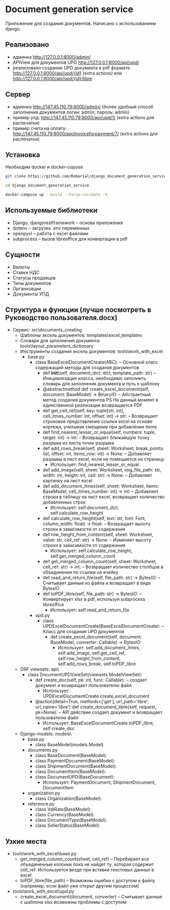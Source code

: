 # Document generation service
Приложение для создания документов. Написано с использованием django.

## Реализовано
 - админка http://127.0.0.1:8000/admin/
 - APIView для документов UPD http://127.0.0.1:8000/api/upd/
 - реализовано создание UPD документа в pdf формате http://127.0.0.1:8000/api/upd/{id} (extra actions) или http://127.0.0.1:8000/api/upd/{id}/libre

## Сервер
 - админка http://147.45.110.79:8000/admin/ (более удобный способ заполнения документов логин: admin; пароль: admin) 
 - пример упд: http://147.45.110.79:8000/api/upd/1/ (extra actions для распечатки)
 - пример счета на оплату: http://147.45.110.79:8000/api/invoiceforpayment/7/ (extra actions для распечатки)


## Установка
Необходим docker и docker-copose

``` bash
git clone https://github.com/Rebarial/django_document_generation_service

cd django_document_generation_service

docker-compose up --build --force-recreate -d
```
## Используемые библиотеки

 - Django, djangorestframework – основа приложения
 - dotenv – загрузка .env переменных
 - openpyxl – работа с excel файлами
 - subprocess – вызов libreoffice для конвертации в pdf

## Сущности
 - Валюты
 - Ставки НДС
 - Статусы продавцов
 - Типы документов
 - Организации
 - Документы УПД

## Структура и функции (лучше посмотреть в Руководство пользователя.docx)
 - Сервиc: src\documents_creating
   - Шаблоны эксель документов: templates\excel_templates
   - Словари для заполнения документа: tools\layout_parameters_dictionary
   - Инструменты создания эксель документов: tools\work_with_excel
      - base.py
        - class BaseExcelDocumentCreate(ABC): – Основной класс содержащий методы для создания документов
          - def __init__(self, document_dict: dict, template_path: str) – Инициализация класса, необходимо заполнить словарь для заполнения документа и путь к шаблону
          - @abstractmethod def create_excel_document(self, document: BaseModel) -> BinaryIO: – Абстрактный метод создания документов PS На данный момент в единственной реализации возвращается PDF
          - def get_cell_ref(self, key: tuple[str, int], cell_itmes_number: int, offset: int) -> str: – Возвращает строковое представление ссылки excel на основе кортежа, учитывая смещение при добавлении items
          - def find_nearest_lesser_or_equal(self, numbers: tuple, target: int) -> int: – Возвращает ближайшую точку разрыва из листа точек разрыва
          - def add_rows_break(self, sheet: Worksheet, break_points: list, offset: int, items_row: int) -> None: – Добавляет разрывы в лист excel, если не помещается на страницу
            - Использует: find_nearest_lesser_or_equal
          - def add_image(self, sheet: Worksheet, img_file_path: str, width: int, height: int, cell: str) -> None: – Добавляет картинку на лист excel
          - def add_document_itmes(self, sheet: Worksheet, items: BaseModel, cell_itmes_number: int) -> int: – Добавляет строки в таблицу на лист excel, возвращает количество добавленных строк
            - Использует: self.document_dict, self.calculate_row_height
          - def calculate_row_height(self, text: str, font: Font, column_width: float) -> float: – Возвращает высоту строки в зависимости от содержания
          - def row_height_from_content(self, sheet: Worksheet, value: str, cell_ref: str) -> None: – Изменяет высоту строки в зависимости от содержания
            - Использует: self.calculate_row_height, self.get_merged_column_count
          - def get_merged_column_count(self, sheet: Worksheet, cell_ref: str) -> int: – Возвращает количество столбцов в объединении по ссылки на ячейку
          - def read_and_return_file(self, file_path: str) -> BytesIO: – Считывает данные из файла и возвращает в виде BytesIO
          - def toPDF_libre(self, file_path: str) -> BytesIO: – Конвертирует xlsx в pdf, используя subprocess libreoffice
            - Использует: self.read_and_return_file
        - upd.py
          - class UPDExcelDocumentCreate(BaseExcelDocumentCreate): – Класс для создания UPD документов
            - def create_excel_document(self, document: BaseModel, converter: Callable) -> BytesIO:
              - Использует: self.add_document_itmes, self.add_image, self.get_cell_ref, self.row_height_from_content, self.add_rows_break, self.toPDF_libre
   - DRF viewsets: api\
     - class DocumentUPDViewSet(viewsets.ModelViewSet):
       - def create_doc(self, pk: int, func: Callable): – создает документ и возвращает пользователю файл
         - Использует: UPDExcelDocumentCreate.create_excel_document
       - @action(detail=True, methods=['get'], url_path='libre', url_name='libre') def create_document_libre(self, request, pk=None): – API действие создает документ и возвращает пользователю файл
         - Использует: BaseExcelDocumentCreate.toPDF_libre, self.create_doc
   - Django-models: models\
     - base.py
       - class BaseModel(models.Model)
     - documents.py
       - class BaseDocument(BaseModel):
       - class PaymentDocument(BaseModel):
       - class ShipmentDocument(BaseModel):
       - class DocumentItem(BaseModel):
       - class DocumentUPD(BaseDocument):
         - Использует: PaymentDocument, ShipmentDocument, DocumentItem
     - organization.py
       - class Organization(BaseModel):
     - reference.py
       - class VatRate(BaseModel):
       - class Currency(BaseModel):
       - class DocumentType(BaseModel):
       - class SellerStatus(BaseModel):
      
## Узкие места
 - tools\work_with_excel\base.py
   - get_merged_column_count(sheet, cell_ref) – Перебирает все объединенные колонки пока не найдет ту, которая содержит cell_ref. Используется везде при вставки текстовых данных в excel
   - toPDF_libre(file_path) – Возможны ошибки с доступом к файлу (например, если файл уже открыт другим процессом)
 - tools\work_with_excel\upd.py
   - create_excel_document(document, converter) – Считывает данные с шаблона xlsx возможны проблемы с доступом

